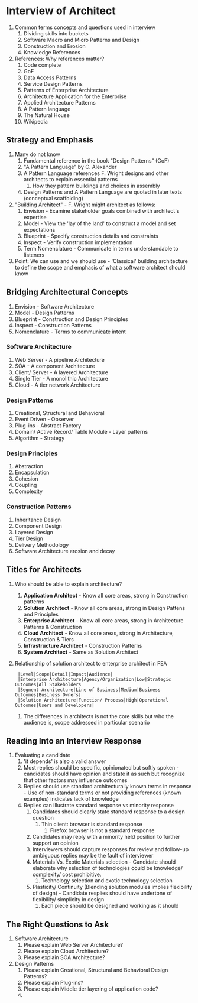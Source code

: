 # Interview of Architect #
1. Common terms concepts and questions used in interview
	1. Dividing skills into buckets
	2. Software Macro and Micro Patterns and Design
	3. Construction and Erosion
	4. Knowledge References
2. References: Why references matter?
	1. Code complete
	2. GoF
	3. Data Access Patterns
	4. Service Design Patterns
	5. Patterns of Enterprise Architecture
	6. Architecture Application for the Enterprise
	7. Applied Architecture Patterns
	8. A Pattern language
	9. The Natural House
	10. Wikipedia

## Strategy and Emphasis ##
1. Many do not know
	1. Fundamental reference in the book "Design Patterns" (GoF)
	2. "A Pattern Language" by C. Alexander
	3. A Pattern Language references F. Wright designs and other architects to explain essential patterns
		1. How they pattern buildings and choices in assembly
	4. Design Patterns and A Pattern Language are quoted in later texts (conceptual scaffolding)
2. "Building Architect" - F. Wright might architect as follows:
	1. Envision - Examine stakeholder goals combined with architect's expertise
	2. Model - View the 'lay of the land' to construct a model and set expectations
	3. Blueprint - Specify construction details and constraints
	4. Inspect - Verify construction implementation
	5. Term Nomenclature - Communicate in terms understandable to listeners
3. Point: We can use and we should use - 'Classical' building architecture to define the scope and emphasis of what a software architect should know

## Bridging Architectural Concepts ##
1. Envision - Software Architecture
2. Model - Design Patterns
3. Blueprint - Construction and Design Principles
4. Inspect - Construction Patterns
5. Nomenclature - Terms to communicate intent

### Software Architecture ###
1. Web Server - A pipeline Architecture
2. SOA - A component Architecture
3. Client/ Server - A layered Architecture
4. Single Tier - A monolithic Architecture
5. Cloud - A tier network Architecture

### Design Patterns ###
1. Creational, Structural and Behavioral
2. Event Driven - Observer
3. Plug-ins - Abstract Factory
4. Domain/ Active Record/ Table Module - Layer patterns
5. Algorithm - Strategy

### Design Principles ###
1. Abstraction
2. Encapsulation
3. Cohesion
4. Coupling
5. Complexity

### Construction Patterns ###
1. Inheritance Design
2. Component Design
3. Layered Design
4. Tier Design
5. Delivery Methodology
6. Software Architecture erosion and decay

## Titles for Architects ##
1. Who should be able to explain architecture?
	1. **Application Architect** - Know all core areas, strong in Construction patterns
	2. **Solution Architect** - Know all core areas, strong in Design Pattens and Principles
	3. **Enterprise Architect** - Know all core areas, strong in Architecture Patterns & Construction
	4. **Cloud Architect** - Know all core areas, strong in Architecture, Construction & Tiers
	5. **Infrastructure Architect** - Construction Patterns
	6. **System Architect** - Same as Solution Architect
2. Relationship of solution architect to enterprise architect in FEA

		|Level|Scope|Detail|Impact|Audience|
		|Enterprise Architecture|Agency/Organization|Low|Strategic Outcomes|All Stakeholders
		|Segment Architecture|Line of Business|Medium|Business Outcomes|Business Owners|
		|Solution Architecture|Function/ Process|High|Operational Outcomes|Users and Developers|
		
	1. The differences in architects is not the core skills but who the audience is, scope addressed in particular scenario

## Reading Into an Interview Response ##
1. Evaluating a candidate
	1. 'it depends' is also a valid answer
	2. Most replies should be specific, opinionated but softly spoken -  candidates should have opinion and state it as such but recognize that other factors may influence outcomes
	3. Replies should use standard architecturally known terms in response - Use of non-standard terms or not providing references (known examples) indicates lack of knowledge
	4. Replies can illustrate standard response vs minority response
		1. Candidates should clearly state standard response to a design question
			1. Thin client: browser is standard response
				1. Firefox browser is not a standard response
		2. Candidates may reply with a minority held position to further support an opinion
		3. Interviewers should capture responses for review and follow-up ambiguous replies may be the fault of interviewer
		4. Materials Vs. Exotic Materials selection - Candidate should elaborate why selection of technologies could be knowledge/ complexity/ cost prohibitive.
			1. Technology selection and exotic technology selection 
		5. Plasticity/ Continuity (Blending solution modules implies flexibility of design) - Candidate resplies should have undertone of flexibility/ simplicity in design
			1. Each piece should be designed and working as it should

## The Right Questions to Ask ##
1. Software Architecture
	1. Please explain Web Server Architecture?
	2. Please explain Cloud Architecture?
	3. Please explain SOA Architecture?
2. Design Patterns
	1. Please explain Creational, Structural and Behavioral Design Patterns?
	2. Please explain Plug-ins?
	3. Please explain Middle tier layering of application code?
	4. 